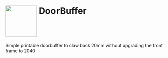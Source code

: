 
# <img src="https://github.com/Stealthchanger/DoorBuffer/blob/main/Media/Stealthchanger_DoorBuffer.png" align="top" height="100" /> DoorBuffer
Simple printable doorbuffer to claw back 20mm without upgrading the front frame to 2040
